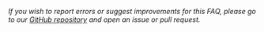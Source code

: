 _If you wish to report errors or suggest improvements for this FAQ,
please go to our
[GitHub repository](https://github.com/ruby/www.ruby-lang.org/)
and open an issue or pull request._
